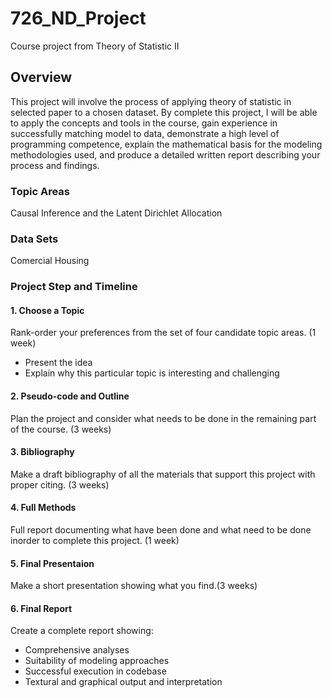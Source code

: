 # 726_ND_Project
Course project from Theory of Statistic II
## Overview
This project will involve the process of applying theory of statistic in selected paper to a chosen dataset. By complete this project, I will be able to apply the concepts and tools in the course, gain experience in successfully matching model to data, demonstrate a high level of programming competence, explain the mathematical basis for the modeling methodologies used, and produce a detailed written report describing your process and findings.
### Topic Areas
Causal Inference and the Latent Dirichlet Allocation
### Data Sets
Comercial Housing
### Project Step and Timeline
#### 1. Choose a Topic
Rank-order your preferences
from the set of four candidate
topic areas. (1 week)
- Present the idea
- Explain why this particular topic is
interesting and challenging
#### 2. Pseudo-code and Outline
Plan the project and consider what
needs to be done in the remaining part of the course. (3 weeks)
#### 3. Bibliography
Make a draft bibliography of all the materials that support this project with proper citing. (3 weeks)
#### 4. Full Methods
Full report documenting what have been done and what need to be done inorder to complete this project. (1 week)
#### 5. Final Presentaion
Make a short presentation showing what you find.(3 weeks)
#### 6. Final Report
Create a complete report showing:
- Comprehensive analyses
- Suitability of modeling approaches
- Successful execution in
codebase
- Textural and graphical output and
interpretation
